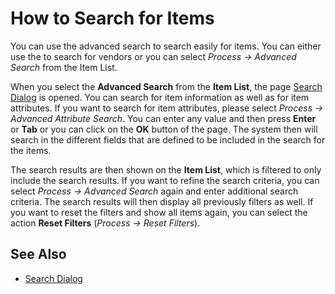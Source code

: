 # How to Search for Items

You can use the advanced search to search easily for items. You can either use the <!-- [Search Worksheet](../page-search-worksheet.md) --> to search for vendors or you can select *Process -> Advanced Search* from the Item List.

When you select the **Advanced Search** from the **Item List**, the page [Search Dialog](page-search-dialog.md) is opened. You can search for item information as well as for item attributes. If you want to search for item attributes, please select *Process -> Advanced Attribute Search*. <!-- Learn more about [entering search criteria](../how-to-enter-search-criteria.md). --> You can enter any value and then press **Enter** or **Tab** or you can click on the **OK** button of the page. The system then will search in the different fields that are defined to be included in the search for the items.

The search results are then shown on the **Item List**, which is filtered to only include the search results. If you want to refine the search criteria, you can select *Process -> Advanced Search* again and enter additional search criteria. The search results will then display all previously filters as well. If you want to reset the filters and show all items again, you can select the action **Reset Filters** (*Process -> Reset Filters*).

## See Also

- [Search Dialog](page-search-dialog.md)
<!--
- [entering search criteria](../how-to-enter-search-criteria.md)
-->
